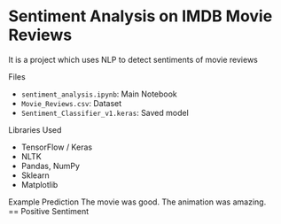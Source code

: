 # Sentiment Analysis on IMDB Movie Reviews

It is a project which uses NLP to detect sentiments of movie reviews

Files
- `sentiment_analysis.ipynb`: Main Notebook
- `Movie_Reviews.csv`: Dataset
- `Sentiment_Classifier_v1.keras`: Saved model

 Libraries Used
- TensorFlow / Keras
- NLTK
- Pandas, NumPy
- Sklearn
- Matplotlib

 Example Prediction
 The movie was good. The animation was amazing.  
== Positive Sentiment

